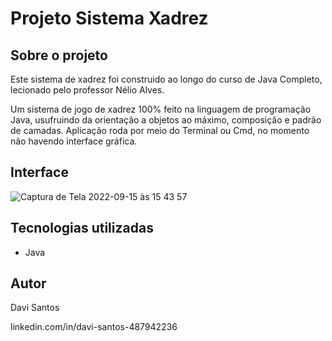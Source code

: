 # Projeto Sistema Xadrez

## Sobre o projeto

Este sistema de xadrez foi construido ao longo do curso de Java Completo, lecionado pelo professor Nélio Alves.

Um sistema de jogo de xadrez 100% feito na linguagem de programação Java, usufruindo da orientação a objetos ao máximo, composição e padrão de camadas. Aplicação roda por meio do Terminal ou Cmd, no momento não havendo interface gráfica.

## Interface

![Captura de Tela 2022-09-15 às 15 43 57](https://user-images.githubusercontent.com/101915085/190484703-f3023ea7-431f-43d8-9dea-8ff3f3c9ffa4.png)


## Tecnologias utilizadas

- Java

## Autor

Davi Santos

linkedin.com/in/davi-santos-487942236

